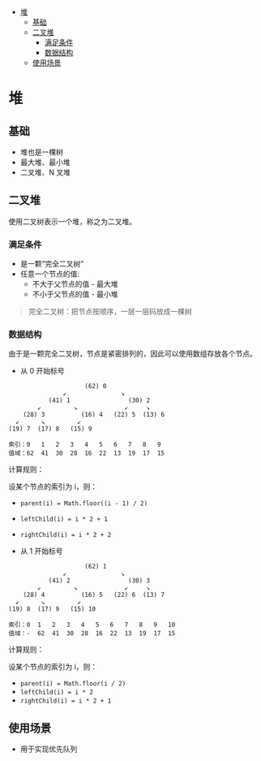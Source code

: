 - [堆](#堆)
  - [基础](#基础)
  - [二叉堆](#二叉堆)
    - [满足条件](#满足条件)
    - [数据结构](#数据结构)
  - [使用场景](#使用场景)

# 堆

## 基础

- 堆也是一棵树
- 最大堆、最小堆
- 二叉堆、N 叉堆

## 二叉堆

使用二叉树表示一个堆，称之为二叉堆。

### 满足条件

- 是一颗“完全二叉树”
- 任意一个节点的值:
  - 不大于父节点的值 - 最大堆
  - 不小于父节点的值 - 最小堆

> 完全二叉树：把节点按顺序，一层一层码放成一棵树

### 数据结构

由于是一颗完全二叉树，节点是紧密排列的，因此可以使用数组存放各个节点。

- 从 0 开始标号

```
                     (62) 0
               ↙               ↘
           (41) 1                (30) 2
        ↙         ↘             ↙     ↘
    (28) 3          (16) 4   (22) 5  (13) 6
  ↙      ↘         ↙
(19) 7  (17) 8   (15) 9
```

```
索引：0   1   2   3   4   5   6   7   8   9
值域：62  41  30  28  16  22  13  19  17  15
```

计算规则：

设某个节点的索引为 i，则：

- `parent(i) = Math.floor((i - 1) / 2)`
- `leftChild(i) = i * 2 + 1`
- `rightChild(i) = i * 2 + 2`

- 从 1 开始标号

```
                     (62) 1
               ↙               ↘
           (41) 2                (30) 3
        ↙         ↘             ↙     ↘
    (28) 4          (16) 5   (22) 6  (13) 7
  ↙      ↘         ↙
(19) 8  (17) 9   (15) 10
```

```
索引：0  1   2   3   4   5   6   7   8   9   10
值域：-  62  41  30  28  16  22  13  19  17  15
```

计算规则：

设某个节点的索引为 i，则：

- `parent(i) = Math.floor(i / 2)`
- `leftChild(i) = i * 2`
- `rightChild(i) = i * 2 + 1`

## 使用场景

- 用于实现优先队列
